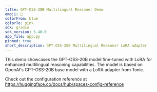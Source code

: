 ```yaml
---
title: GPT-OSS-20B Multilingual Reasoner Demo
emoji: 🌟
colorFrom: blue
colorTo: pink
sdk: gradio
sdk_version: 5.40.0
app_file: app.py
pinned: true
short_description: GPT-OSS-20B Multilingual Reasoner LoRA adapter
---
```


This demo showcases the GPT-OSS-20B model fine-tuned with LoRA for enhanced multilingual reasoning capabilities. The model is based on OpenAI's GPT-OSS-20B base model with a LoRA adapter from Tonic.

Check out the configuration reference at https://huggingface.co/docs/hub/spaces-config-reference
